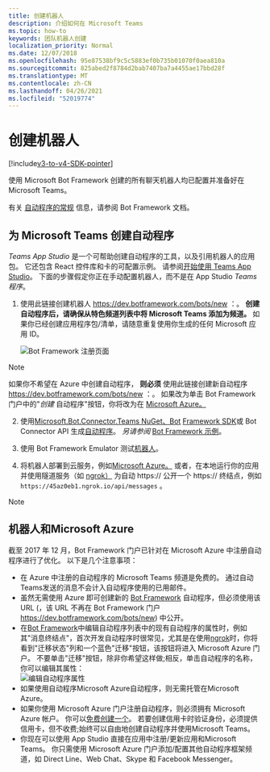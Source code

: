 ```yaml
---
title: 创建机器人
description: 介绍如何在 Microsoft Teams
ms.topic: how-to
keywords: 团队机器人创建
localization_priority: Normal
ms.date: 12/07/2018
ms.openlocfilehash: 95e87538bf9c5c5883ef0b735b01070f0aea810a
ms.sourcegitcommit: 825abed2f8784d2bab7407ba7a4455ae17bbd28f
ms.translationtype: MT
ms.contentlocale: zh-CN
ms.lasthandoff: 04/26/2021
ms.locfileid: "52019774"
---
```

# <a name="create-a-bot"></a>创建机器人

[!include[v3-to-v4-SDK-pointer](~/includes/v3-to-v4-pointer-bots.md)]

使用 Microsoft Bot Framework 创建的所有聊天机器人均已配置并准备好在 Microsoft Teams。

有关 [自动程序的常规](/azure/bot-service/?view=azure-bot-service-3.0&preserve-view=true) 信息，请参阅 Bot Framework 文档。

## <a name="create-a-bot-for-microsoft-teams"></a>为 Microsoft Teams 创建自动程序

*Teams App Studio* 是一个可帮助创建自动程序的工具，以及引用机器人的应用包。 它还包含 React 控件库和卡的可配置示例。 请参阅[开始使用 Teams App Studio](~/concepts/build-and-test/app-studio-overview.md)。 下面的步骤假定你正在手动配置机器人，而不是在 App Studio *Teams程序*。

1. 使用此链接创建机器人 https://dev.botframework.com/bots/new ：。 **创建自动程序后，请确保从特色频道列表中将 Microsoft Teams 添加为频道。** 如果你已经创建应用程序包/清单，请随意重复使用你生成的任何 Microsoft 应用 ID。

   ![Bot Framework 注册页面](~/assets/images/bots/bfregister.png)

> [!NOTE]
> 如果你不希望在 Azure 中创建自动程序， **则必须** 使用此链接创建新自动程序 https://dev.botframework.com/bots/new ：。 如果改为单击 Bot Framework 门户中的"*创建* 自动程序"按钮，你将改为在 [Microsoft Azure。](#bots-and-microsoft-azure)

2. 使用[Microsoft.Bot.Connector.Teams NuGet、Bot](https://www.nuget.org/packages/Microsoft.Bot.Connector.Teams) [Framework SDK](https://github.com/microsoft/botframework-sdk)或 Bot Connector API 生成[自动程序](https://docs.microsoft.com/bot-framework/rest-api/bot-framework-rest-connector-api-reference)。 *另请参阅* [Bot Framework 示例](https://github.com/Microsoft/BotBuilder-Samples/blob/master/README.md)。

3. 使用 Bot Framework Emulator 测试[机器人](https://docs.microsoft.com/bot-framework/debug-bots-emulator)。

4. 将机器人部署到云服务，例如[Microsoft Azure。](https://azure.microsoft.com/) 或者，在本地运行你的应用并使用隧道服务（如 [ngrok）](https://ngrok.com) 为自动 https:// 公开一个 https:// 终结点，例如 `https://45az0eb1.ngrok.io/api/messages` 。

> [!NOTE]
> ## <a name="bots-and-microsoft-azure"></a>机器人和Microsoft Azure
> 截至 2017 年 12 月，Bot Framework 门户已针对在 Microsoft Azure 中注册自动程序进行了优化。 以下是几个注意事项：
>
> * 在 Azure 中注册的自动程序的 Microsoft Teams 频道是免费的。 通过自动Teams发送的消息不会计入自动程序使用的已用邮件。
> * 虽然无需使用 Azure 即可创建新的 [Bot Framework](https://dev.botframework.com/bots/new) 自动程序，但必须使用该 URL (，该 URL 不再在 Bot Framework 门户 https://dev.botframework.com/bots/new) 中公开。
> * 在[Bot Framework](https://dev.botframework.com/bots)中编辑自动程序列表中的现有自动程序的属性时，例如其"消息终结点"，首次开发自动程序时很常见，尤其是在使用[ngrok](https://ngrok.com)时，你将看到"迁移状态"列和一个蓝色"迁移"按钮，该按钮将进入 Microsoft Azure 门户。 不要单击"迁移"按钮，除非你希望这样做;相反，单击自动程序的名称，你可以编辑其属性：</br>
   ![编辑自动程序属性](~/assets/images/bots/bf-migrate-bot-to-azure.png)
> * 如果使用自动程序Microsoft Azure自动程序，则无需托管在Microsoft Azure。 
> * 如果你使用 Microsoft Azure 门户注册自动程序，则必须拥有 Microsoft Azure 帐户。 你可以[免费创建一个](https://azure.microsoft.com/free/)。 若要创建信用卡时验证身份，必须提供信用卡，但不收费;始终可以自由地创建自动程序并使用Microsoft Teams。
> * 你现在可以使用 App Studio 直接在应用中注册/更新应用和Microsoft Teams。 你只需使用 Microsoft Azure 门户添加/配置其他自动程序框架频道，如 Direct Line、Web Chat、Skype 和 Facebook Messenger。
